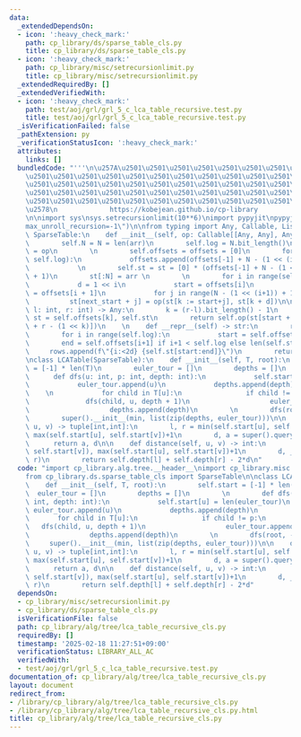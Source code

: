 ```yaml
---
data:
  _extendedDependsOn:
  - icon: ':heavy_check_mark:'
    path: cp_library/ds/sparse_table_cls.py
    title: cp_library/ds/sparse_table_cls.py
  - icon: ':heavy_check_mark:'
    path: cp_library/misc/setrecursionlimit.py
    title: cp_library/misc/setrecursionlimit.py
  _extendedRequiredBy: []
  _extendedVerifiedWith:
  - icon: ':heavy_check_mark:'
    path: test/aoj/grl/grl_5_c_lca_table_recursive.test.py
    title: test/aoj/grl/grl_5_c_lca_table_recursive.test.py
  _isVerificationFailed: false
  _pathExtension: py
  _verificationStatusIcon: ':heavy_check_mark:'
  attributes:
    links: []
  bundledCode: "'''\n\u257A\u2501\u2501\u2501\u2501\u2501\u2501\u2501\u2501\u2501\u2501\
    \u2501\u2501\u2501\u2501\u2501\u2501\u2501\u2501\u2501\u2501\u2501\u2501\u2501\
    \u2501\u2501\u2501\u2501\u2501\u2501\u2501\u2501\u2501\u2501\u2501\u2501\u2501\
    \u2501\u2501\u2501\u2501\u2501\u2501\u2501\u2501\u2501\u2501\u2501\u2501\u2501\
    \u2501\u2501\u2501\u2501\u2501\u2501\u2501\u2501\u2501\u2501\u2501\u2501\u2501\
    \u2578\n             https://kobejean.github.io/cp-library               \n'''\n\
    \n\nimport sys\nsys.setrecursionlimit(10**6)\nimport pypyjit\npypyjit.set_param(\"\
    max_unroll_recursion=-1\")\n\nfrom typing import Any, Callable, List\n\nclass\
    \ SparseTable:\n    def __init__(self, op: Callable[[Any, Any], Any], arr: List[Any]):\n\
    \        self.N = N = len(arr)\n        self.log = N.bit_length()\n        self.op\
    \ = op\n        \n        self.offsets = offsets = [0]\n        for i in range(1,\
    \ self.log):\n            offsets.append(offsets[-1] + N - (1 << (i-1)) + 1)\n\
    \            \n        self.st = st = [0] * (offsets[-1] + N - (1 << (self.log-1))\
    \ + 1)\n        st[:N] = arr \n        \n        for i in range(self.log - 1):\n\
    \            d = 1 << i\n            start = offsets[i]\n            next_start\
    \ = offsets[i + 1]\n            for j in range(N - (1 << (i+1)) + 1):\n      \
    \          st[next_start + j] = op(st[k := start+j], st[k + d])\n\n    def query(self,\
    \ l: int, r: int) -> Any:\n        k = (r-l).bit_length() - 1\n        start,\
    \ st = self.offsets[k], self.st\n        return self.op(st[start + l], st[start\
    \ + r - (1 << k)])\n    \n    def __repr__(self) -> str:\n        rows = []\n\
    \        for i in range(self.log):\n            start = self.offsets[i]\n    \
    \        end = self.offsets[i+1] if i+1 < self.log else len(self.st)\n       \
    \     rows.append(f\"{i:<2d} {self.st[start:end]}\")\n        return '\\n'.join(rows)\n\
    \nclass LCATable(SparseTable):\n    def __init__(self, T, root):\n        self.start\
    \ = [-1] * len(T)\n        euler_tour = []\n        depths = []\n        \n  \
    \      def dfs(u: int, p: int, depth: int):\n            self.start[u] = len(euler_tour)\n\
    \            euler_tour.append(u)\n            depths.append(depth)\n        \
    \    \n            for child in T[u]:\n                if child != p:\n      \
    \              dfs(child, u, depth + 1)\n                    euler_tour.append(u)\n\
    \                    depths.append(depth)\n        \n        dfs(root, -1, 0)\n\
    \        super().__init__(min, list(zip(depths, euler_tour)))\n\n    def query(self,\
    \ u, v) -> tuple[int,int]:\n        l, r = min(self.start[u], self.start[v]),\
    \ max(self.start[u], self.start[v])+1\n        d, a = super().query(l, r)\n  \
    \      return a, d\n\n    def distance(self, u, v) -> int:\n        l, r = min(self.start[u],\
    \ self.start[v]), max(self.start[u], self.start[v])+1\n        d, _ = super().query(l,\
    \ r)\n        return self.depth[l] + self.depth[r] - 2*d\n"
  code: "import cp_library.alg.tree.__header__\nimport cp_library.misc.setrecursionlimit\n\
    from cp_library.ds.sparse_table_cls import SparseTable\n\nclass LCATable(SparseTable):\n\
    \    def __init__(self, T, root):\n        self.start = [-1] * len(T)\n      \
    \  euler_tour = []\n        depths = []\n        \n        def dfs(u: int, p:\
    \ int, depth: int):\n            self.start[u] = len(euler_tour)\n           \
    \ euler_tour.append(u)\n            depths.append(depth)\n            \n     \
    \       for child in T[u]:\n                if child != p:\n                 \
    \   dfs(child, u, depth + 1)\n                    euler_tour.append(u)\n     \
    \               depths.append(depth)\n        \n        dfs(root, -1, 0)\n   \
    \     super().__init__(min, list(zip(depths, euler_tour)))\n\n    def query(self,\
    \ u, v) -> tuple[int,int]:\n        l, r = min(self.start[u], self.start[v]),\
    \ max(self.start[u], self.start[v])+1\n        d, a = super().query(l, r)\n  \
    \      return a, d\n\n    def distance(self, u, v) -> int:\n        l, r = min(self.start[u],\
    \ self.start[v]), max(self.start[u], self.start[v])+1\n        d, _ = super().query(l,\
    \ r)\n        return self.depth[l] + self.depth[r] - 2*d"
  dependsOn:
  - cp_library/misc/setrecursionlimit.py
  - cp_library/ds/sparse_table_cls.py
  isVerificationFile: false
  path: cp_library/alg/tree/lca_table_recursive_cls.py
  requiredBy: []
  timestamp: '2025-02-18 11:27:51+09:00'
  verificationStatus: LIBRARY_ALL_AC
  verifiedWith:
  - test/aoj/grl/grl_5_c_lca_table_recursive.test.py
documentation_of: cp_library/alg/tree/lca_table_recursive_cls.py
layout: document
redirect_from:
- /library/cp_library/alg/tree/lca_table_recursive_cls.py
- /library/cp_library/alg/tree/lca_table_recursive_cls.py.html
title: cp_library/alg/tree/lca_table_recursive_cls.py
---
```

